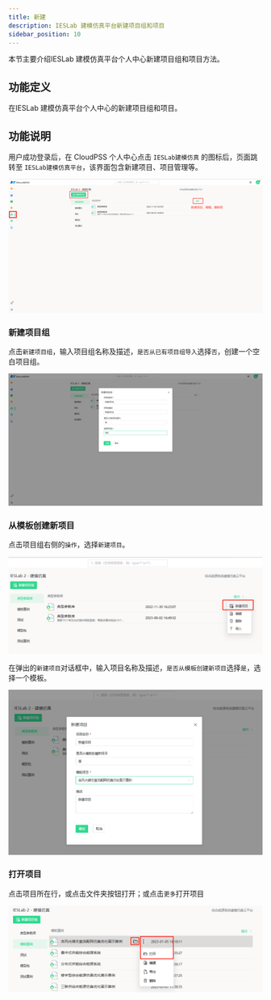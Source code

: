 ```yaml
---
title: 新建
description: IESLab 建模仿真平台新建项目组和项目
sidebar_position: 10
---
```


本节主要介绍IESLab 建模仿真平台个人中心新建项目组和项目方法。

## 功能定义

在IESLab 建模仿真平台个人中心的新建项目组和项目。


## 功能说明


用户成功登录后，在 CloudPSS 个人中心点击 `IESLab建模仿真` 的图标后，页面跳转至 `IESLab建模仿真平台`，该界面包含新建项目、项目管理等。

![个人中心](./center.png "个人中心")


### 新建项目组

点击`新建项目组`，输入项目组名称及描述，`是否从已有项目组导入`选择`否`，创建一个空白项目组。

![新建项目组](./newprofilo.png "新建项目组")

### 从模板创建新项目

点击项目组右侧的`操作`，选择`新建项目`。

![新建项目](./new.png "新建项目")


在弹出的`新建项目`对话框中，输入项目名称及描述，`是否从模板创建新项目`选择`是`，选择一个模板。

![从模板创建新项目](./new1.png "从模板创建新项目")

### 打开项目

点击项目所在行，或点击文件夹按钮打开；或点击`更多`打开项目

![打开项目](./open.png "打开项目")
